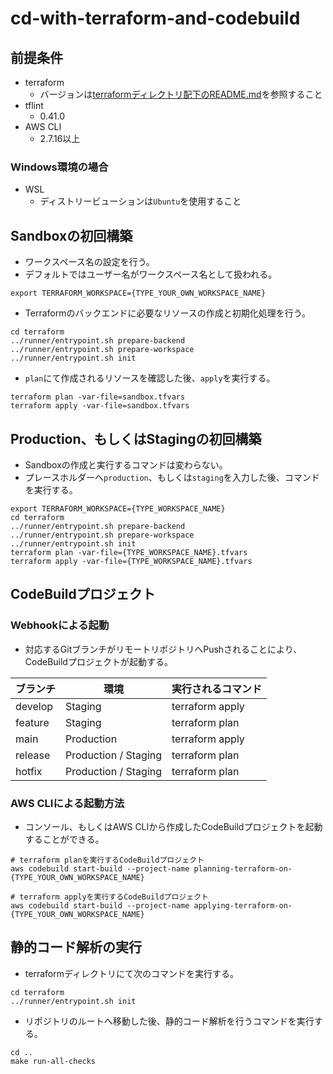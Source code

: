 # cd-with-terraform-and-codebuild

## 前提条件

- terraform
    - バージョンは[terraformディレクトリ配下のREADME.md](./terraform/README.md)を参照すること
- tflint
    - 0.41.0
- AWS CLI
    - 2.7.16以上

### Windows環境の場合

- WSL
    - ディストリービューションは`Ubuntu`を使用すること

## Sandboxの初回構築

- ワークスペース名の設定を行う。
- デフォルトではユーザー名がワークスペース名として扱われる。

```shell
export TERRAFORM_WORKSPACE={TYPE_YOUR_OWN_WORKSPACE_NAME}
```

- Terraformのバックエンドに必要なリソースの作成と初期化処理を行う。

```shell
cd terraform
../runner/entrypoint.sh prepare-backend
../runner/entrypoint.sh prepare-workspace
../runner/entrypoint.sh init
```

- `plan`にて作成されるリソースを確認した後、`apply`を実行する。

```shell
terraform plan -var-file=sandbox.tfvars
terraform apply -var-file=sandbox.tfvars
```

## Production、もしくはStagingの初回構築

- Sandboxの作成と実行するコマンドは変わらない。
- プレースホルダーへ`production`、もしくは`staging`を入力した後、コマンドを実行する。

```shell
export TERRAFORM_WORKSPACE={TYPE_WORKSPACE_NAME}
cd terraform
../runner/entrypoint.sh prepare-backend
../runner/entrypoint.sh prepare-workspace
../runner/entrypoint.sh init
terraform plan -var-file={TYPE_WORKSPACE_NAME}.tfvars
terraform apply -var-file={TYPE_WORKSPACE_NAME}.tfvars
```

## CodeBuildプロジェクト

### Webhookによる起動

- 対応するGitブランチがリモートリポジトリへPushされることにより、CodeBuildプロジェクトが起動する。

| ブランチ    | 環境                   | 実行されるコマンド       |
|---------|----------------------|-----------------|
| develop | Staging              | terraform apply |
| feature | Staging              | terraform plan  |
| main    | Production           | terraform apply |
| release | Production / Staging | terraform plan  |
| hotfix  | Production / Staging | terraform plan  |

### AWS CLIによる起動方法

- コンソール、もしくはAWS CLIから作成したCodeBuildプロジェクトを起動することができる。

```shell
# terraform planを実行するCodeBuildプロジェクト
aws codebuild start-build --project-name planning-terraform-on-{TYPE_YOUR_OWN_WORKSPACE_NAME}

# terraform applyを実行するCodeBuildプロジェクト
aws codebuild start-build --project-name applying-terraform-on-{TYPE_YOUR_OWN_WORKSPACE_NAME}
```

## 静的コード解析の実行

- terraformディレクトリにて次のコマンドを実行する。

```shell
cd terraform
../runner/entrypoint.sh init
```

- リポジトリのルートへ移動した後、静的コード解析を行うコマンドを実行する。

```shell
cd ..
make run-all-checks
```

